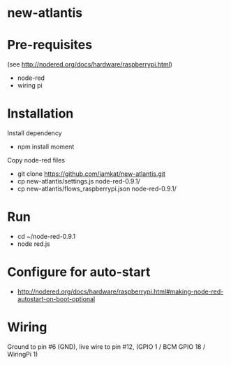 new-atlantis
============

# Pre-requisites

(see http://nodered.org/docs/hardware/raspberrypi.html)
 * node-red 
 * wiring pi

# Installation

Install dependency
 * npm install moment

Copy node-red files
 * git clone https://github.com/iamkat/new-atlantis.git
 * cp new-atlantis/settings.js node-red-0.9.1/
 * cp new-atlantis/flows_raspberrypi.json node-red-0.9.1/

# Run

 * cd ~/node-red-0.9.1
 * node red.js

# Configure for auto-start

 * http://nodered.org/docs/hardware/raspberrypi.html#making-node-red-autostart-on-boot-optional

# Wiring
Ground to pin #6 (GND), live wire to pin #12, (GPIO 1 / BCM GPIO 18 / WiringPi 1)
